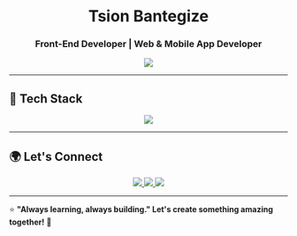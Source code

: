 <h1 align="center">Tsion Bantegize</h1>
<h3 align="center">Front-End Developer | Web & Mobile App Developer</h3>

<p align="center">
  <img src="https://readme-typing-svg.demolab.com?font=Fira+Code&size=20&pause=1000&color=3B82F6&center=true&vCenter=true&width=500&lines= Vue.js+%7C+Nuxt+3+%7C+React+%7C+Flutter+%7C+GraphQL;Building+Responsive+Web+%26+Mobile+Apps;Passionate+About+Design+%26+User+Experience">
</p>

---

## 🚀 Tech Stack  

<p align="center">
  <img src="https://skillicons.dev/icons?i=vue,nuxtjs,react,flutter,ts,js,graphql,tailwind,figma,git,github,postman,postgres,nodejs,vscode" />
</p>

---

## 🌍 Let's Connect  

<p align="center">
  <a href="mailto:tsionbantegize@gmail.com">
    <img src="https://img.shields.io/badge/Email-D14836?style=for-the-badge&logo=gmail&logoColor=white">
  </a>
  <a href="https://github.com/TsionBantegize">
    <img src="https://img.shields.io/badge/GitHub-181717?style=for-the-badge&logo=github&logoColor=white">
  </a>
  <a href="https://www.linkedin.com/in/tsion-bantegize-007780285">
    <img src="https://img.shields.io/badge/LinkedIn-0077B5?style=for-the-badge&logo=linkedin&logoColor=white">
  </a>
</p>

---

⭐ **"Always learning, always building." Let's create something amazing together!** 🚀
